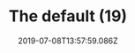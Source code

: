 ---
title: The default (19)
date: 2019-07-08T13:57:59.086Z
year: 2019
tags:
  - painting
  - theDefault
coverImage: /images/uploads/iriee_zamble-the_default-19.jpg
material: Acrylic on canvas
dimensions: 50 x 35 cm
---